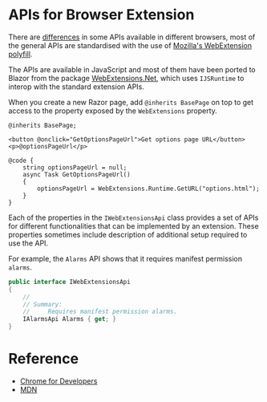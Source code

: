 # APIs for Browser Extension

There are [differences](https://developer.mozilla.org/en-US/docs/Mozilla/Add-ons/WebExtensions/Browser_support_for_JavaScript_APIs) in some APIs available in different browsers, most of the general APIs are standardised with the use of [Mozilla's WebExtension polyfill](https://github.com/mozilla/webextension-polyfill).

The APIs are available in JavaScript and most of them have been ported to Blazor from the package [WebExtensions.Net](https://github.com/mingyaulee/WebExtensions.Net), which uses `IJSRuntime` to interop with the standard extension APIs.

When you create a new Razor page, add `@inherits BasePage` on top to get access to the property exposed by the `WebExtensions` property.

```razor
@inherits BasePage;

<button @onclick="GetOptionsPageUrl">Get options page URL</button>
<p>@optionsPageUrl</p>

@code {
    string optionsPageUrl = null;
    async Task GetOptionsPageUrl()
    {
        optionsPageUrl = WebExtensions.Runtime.GetURL("options.html");
    }
}
```

Each of the properties in the `IWebExtensionsApi` class provides a set of APIs for different functionalities that can be implemented by an extension.
These properties sometimes include description of additional setup required to use the API.

For example, the `Alarms` API shows that it requires manifest permission `alarms`.

```csharp
public interface IWebExtensionsApi
{
    //
    // Summary:
    //     Requires manifest permission alarms.
    IAlarmsApi Alarms { get; }
}
```

# Reference

- [Chrome for Developers](https://developer.chrome.com/docs/extensions/reference/api)
- [MDN](https://developer.mozilla.org/en-US/docs/Mozilla/Add-ons/WebExtensions/API)
